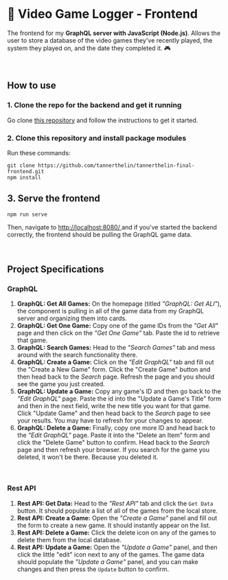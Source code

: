 # :space_invader: Video Game Logger - Frontend
The frontend for my **GraphQL server with JavaScript (Node.js)**. Allows the user to store a database of the video games they've recently played, the system they played on, and the date they completed it. :video_game:

<br/>

## How to use

### 1. Clone the repo for the backend and get it running
Go clone [this repository](https://github.com/tannerthelin/Game-Logger-GraphQL) and follow the instructions to get it started.

### 2. Clone this repository and install package modules
Run these commands:
```
git clone https://github.com/tannerthelin/tannerthelin-final-frontend.git
npm install
```

## 3. Serve the frontend
```
npm run serve
```
Then, navigate to [http://localhost:8080/ ](http://localhost:8080/ ) and if you've started the backend correctly, the frontend should be pulling the GraphQL game data.


<br/>

## Project Specifications
### GraphQL
1. **GraphQL: Get All Games:** On the homepage (titled *"GraphQL: Get ALl"*), the component is pulling in all of the game data from my GraphQL server and organizing them into cards.
2. **GraphQL: Get One Game:** Copy one of the game IDs from the *"Get All"* page and then click on the *"Get One Game"* tab. Paste the id to retrieve that game.
3. **GraphQL: Search Games:** Head to the *"Search Games"* tab and mess around with the search functionality there.
4. **GraphQL: Create a Game:** Click on the *"Edit GraphQL"* tab and fill out the "Create a New Game" form. Click the "Create Game" button and then head back to the *Search* page. Refresh the page and you should see the game you just created.
5. **GraphQL: Update a Game:** Copy any game's ID and then go back to the *"Edit GraphQL"* page. Paste the id into the "Update a Game's Title" form and then in the next field, write the new title you want for that game. Click "Update Game" and then head back to the *Search* page to see your results. You may have to refresh for your changes to appear.
6. **GraphQL: Delete a Game:** Finally, copy one more ID and head back to the *"Edit GraphQL"* page. Paste it into the "Delete an Item" form and click the "Delete Game" button to confirm. Head back to the *Search* page and then refresh your browser. If you search for the game you deleted, it won't be there. Because you deleted it.  

<br/>

### Rest API
1. **Rest API: Get Data:** Head to the *"Rest API"* tab and click the `Get Data` button. It should populate a list of all of the games from the local store. 
2. **Rest API: Create a Game:** Open the *"Create a Game"* panel and fill out the form to create a new game. It should instantly appear on the list.
3. **Rest API: Delete a Game:** Click the delete icon on any of the games to delete them from the local database.
3. **Rest API: Update a Game:** Open the *"Update a Game"* panel, and then click the little "edit" icon next to any of the games. The game data should populate the *"Update a Game"* panel, and you can make changes and then press the `Update` button to confirm.
